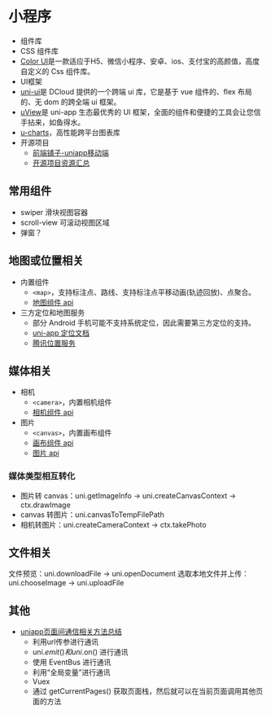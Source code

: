 # 小程序

- 组件库
 - CSS 组件库
  - [Color UI](https://miren123.gitee.io/colorui-document/pages/base/)是一款适应于H5、微信小程序、安卓、ios、支付宝的高颜值，高度自定义的 Css 组件库。
 - UI框架
  - [uni-ui](https://uniapp.dcloud.net.cn/component/uniui/uni-ui.html)是 DCloud 提供的一个跨端 ui 库，它是基于 vue 组件的、flex 布局的、无 dom 的跨全端 ui 框架。
  - [uView](https://xuqu.gitee.io/)是 uni-app 生态最优秀的 UI 框架，全面的组件和便捷的工具会让您信手拈来，如鱼得水。
  - [u-charts](https://www.ucharts.cn/v2/#/)，高性能跨平台图表库
- 开源项目
  - [前端铺子-uniapp移动端](https://gitee.com/kevin_chou/qdpz)
  - [开源项目资源汇总](https://www.bookstack.cn/read/uniapp-intro/7b326662091eb891.md)

## 常用组件
- swiper 滑块视图容器
- scroll-view 可滚动视图区域
- 弹窗？

## 地图或位置相关
- 内置组件
  - `<map>`，支持标注点、路线、支持标注点平移动画(轨迹回放)、点聚合。
  - [地图组件 api](https://uniapp.dcloud.net.cn/api/location/map.html)
- 三方定位和地图服务
  - 部分 Android 手机可能不支持系统定位，因此需要第三方定位的支持。
  - [uni-app 定位文档](https://uniapp.dcloud.net.cn/tutorial/app-geolocation.html#lic)
  - [腾讯位置服务](https://lbs.qq.com/miniProgram/jsSdk/jsSdkGuide/jsSdkOverview)

## 媒体相关
- 相机
  - `<camera>`，内置相机组件
  - [相机组件 api](https://uniapp.dcloud.net.cn/api/media/camera-context.html)
- 图片
  - `<canvas>`，内置画布组件
  - [画布组件 api](https://uniapp.dcloud.net.cn/api/canvas/createCanvasContext.html)
  - [图片 api](https://uniapp.dcloud.net.cn/api/media/image.html)

### 媒体类型相互转化
- 图片转 canvas：uni.getImageInfo -> uni.createCanvasContext -> ctx.drawImage
- canvas 转图片：uni.canvasToTempFilePath
- 相机转图片：uni.createCameraContext -> ctx.takePhoto

## 文件相关
文件预览：uni.downloadFile -> uni.openDocument
选取本地文件并上传：uni.chooseImage -> uni.uploadFile

## 其他
- [uniapp页面间通信相关方法总结](https://cloud.tencent.com/developer/article/1835962)
  - 利用url传参进行通讯
  - uni.$emit()和uni.$on() 进行通讯
  - 使用 EventBus 进行通讯
  - 利用“全局变量”进行通讯
  - Vuex
  - 通过 getCurrentPages() 获取页面栈，然后就可以在当前页面调用其他页面的方法